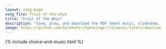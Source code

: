 ```yaml
---
layout: song-page
song_file: fruit-of-the-whys
title: "Fruit of the Whys"
description: "View, play, and download the PDF sheet music, slideshow, and audio. Lyrics: The Whys as a fam'ly seem odd at first glance, They're farmers attempting to kill all their plants. When harvest day comes, after all that abuse, the ... english secular 3part chords"
image: https://github.com/kenakofer/hymnsinger/releases/latest/download/fruit-of-the-whys-trad.png
---
```


{% include choice-and-music.html %}
